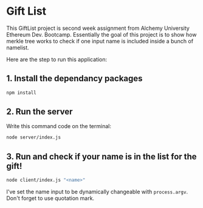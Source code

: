 # Gift List

This GiftList project is second week assignment from Alchemy University Ethereum Dev. Bootcamp. Essentially the goal of this project is to show how merkle tree works to check if one input name is included inside a bunch of namelist.

Here are the step to run this application:

## 1. Install the dependancy packages

```bash
npm install
```

## 2. Run the server

Write this command code on the terminal:

```bash
node server/index.js
```

## 3. Run and check if your name is in the list for the gift!

```bash
node client/index.js "<name>"
```

I've set the name input to be dynamically changeable with `process.argv`. Don't forget to use quotation mark.